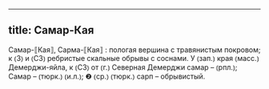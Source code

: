 
---
title: Самар-Кая
---
Самар-⟦Кая⟧, Сарма-⟦Кая⟧
: пологая вершина с травянистым покровом; к ⦅З⦆ и ⦅СЗ⦆ ребристые скальные обрывы с соснами. У ⦅зап.⦆ края ⦅масс.⦆ Демерджи-яйла, к ⦅СЗ⦆ от ⦅г.⦆ Северная Демерджи самар – ⦅рпл.⦆; Самар – ⦅тюрк.⦆ ⦅и.л.⦆; ❷ ⦅ср.⦆ ⦅тюрк.⦆ сарп – обрывистый.
